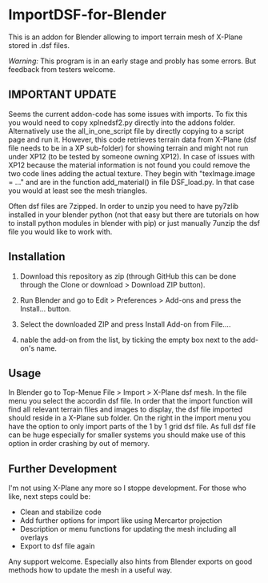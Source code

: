 # ImportDSF-for-Blender #

This is an addon for Blender allowing to import terrain mesh of X-Plane stored in .dsf files.

*Warning:* This program is in an early stage and probly has some errors. But feedback from testers welcome.

## IMPORTANT UPDATE ##
Seems the current addon-code has some issues with imports. To fix this you would need to copy xplnedsf2.py directly into the addons folder. Alternatively use the all_in_one_script file by directly copying to a script page and run it.
However, this code retrieves terrain data from X-Plane (dsf file needs to be in a XP sub-folder) for showing terrain and might not run under XP12 (to be tested by someone owning XP12). In case of issues with XP12 because the material information is not found you could remove the two code lines adding the actual texture. They begin with "texImage.image = ..." and are in the function add_material() in file DSF_load.py. In that case you would at least see the mesh triangles.

Often dsf files are 7zipped. In order to unzip you need to have py7zlib installed in your blender python (not that easy but there are tutorials on how to install python modules in blender with pip) or just manually 7unzip the dsf file you would like to work with.

## Installation ##

1. Download this repository as zip (through GitHub this can be done through the Clone or download > Download ZIP button).

2. Run Blender and go to Edit > Preferences > Add-ons and press the Install... button.

3. Select the downloaded ZIP and press Install Add-on from File....

4. nable the add-on from the list, by ticking the empty box next to the add-on's name.

## Usage ##
In Blender go to Top-Menue File > Import > X-Plane dsf mesh.
In the file menu you select the accordin dsf file. In order that the import function will find all relevant terrain files and images to display, 
the dsf file imported should reside in a X-Plane sub folder.
On the right in the import menu you have the option to only import parts of the 1 by 1 grid dsf file. As full dsf file can be huge especially 
for smaller systems you should make use of this option in order crashing by out of memory.

## Further Development ##
I'm not using X-Plane any more so I stoppe development. For those who like, next steps could be:
* Clean and stabilize code
* Add further options for import like using Mercartor projection
* Description or menu functions for updating the mesh including all overlays
* Export to dsf file again

Any support welcome. Especially also hints from Blender exports on good methods how to update the mesh in a useful way.
